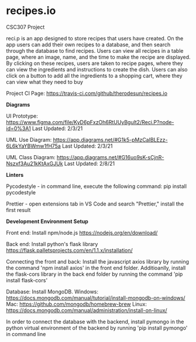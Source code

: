 # recipes.io
CSC307 Project

reci.p is an app designed to store recipes that users have created. On the app users can add their own recipes to a database, and then search through the database to find recipes. Users can view all recipes in a table page, where an image, name, and the time to make the recipe are displayed. By clicking on these recipes, users are taken to recipe pages, where they can view the ingredients and instructions to create the dish. Users can also click on a button to add all the ingredients to a shopping cart, where they can view what they need to buy

Project CI Page: https://travis-ci.com/github/therodesun/recipes.io

**Diagrams**

UI Prototype: https://www.figma.com/file/KyD6pFxzOh6RtUUyBgult2/Reci.P?node-id=0%3A1 Last Updated: 2/3/21

UML Use Diagram: https://app.diagrams.net/#G1k5-pMzCaIBLEzz-6L6kYaYBWmw1fH75a Last Updated: 2/3/21

UML Class Diagram: https://app.diagrams.net/#G16uo9sK-sCjnR-Nszxf3Au21kKtAxGJUk Last Updated: 2/8/21

**Linters**

Pycodestyle - in command line, execute the following command: pip install pycodestyle

Prettier - open extensions tab in VS Code and search "Prettier," install the first result

**Development Environment Setup**

Front end: Install npm/node.js https://nodejs.org/en/download/

Back end: Install python's flask library https://flask.palletsprojects.com/en/1.1.x/installation/

Connecting the front and back: Install the javascript axios library by running the command 'npm install axios' in the front end folder. Additioanlly, install the flask-cors library in the back end folder by running the command 'pip install flask-cors'

Database: Install MongoDB. Windows: https://docs.mongodb.com/manual/tutorial/install-mongodb-on-windows/ Mac: https://github.com/mongodb/homebrew-brew Linux: https://docs.mongodb.com/manual/administration/install-on-linux/

In order to connect the database with the backend, install pymongo in the python virtual environment of the backend by running 'pip install pymongo' in command line
